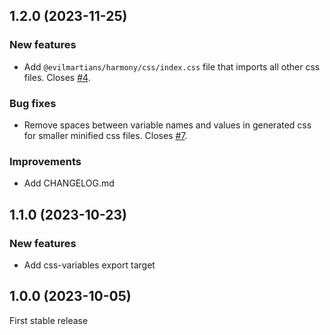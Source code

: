 ## 1.2.0 (2023-11-25)

### New features

- Add `@evilmartians/harmony/css/index.css` file that imports all other css files. Closes [#4](https://github.com/evilmartians/harmony/issues/4).

### Bug fixes

- Remove spaces between variable names and values in generated css for smaller minified css files. Closes [#7](https://github.com/evilmartians/harmony/issues/7).

### Improvements

- Add CHANGELOG.md

## 1.1.0 (2023-10-23)

### New features

- Add css-variables export target

## 1.0.0 (2023-10-05)

First stable release
